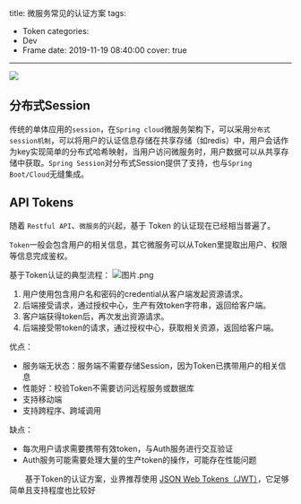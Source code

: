title: 微服务常见的认证方案
tags:
  - Token
categories:
  - Dev
  - Frame
date: 2019-11-19 08:40:00
cover: true

---

![](http://q6pznk9ej.bkt.clouddn.com/img%20%285%29.jpeg)
<!-- more -->

## 分布式Session

传统的单体应用的`session`，在`Spring cloud`微服务架构下，可以采用`分布式session机制`，可以将用户的认证信息存储在共享存储（如redis）中，用户会话作为key实现简单的分布式哈希映射，当用户访问微服务时，用户数据可以从共享存储中获取。`Spring Session`对分布式Session提供了支持，也与`Spring Boot/Cloud`无缝集成。


## API Tokens

随着 `Restful API`、`微服务`的兴起，基于 Token 的认证现在已经相当普遍了。

`Token`一般会包含用户的相关信息，其它微服务可以从Token里提取出用户、权限等信息完成鉴权。

基于Token认证的典型流程：
![图片.png](https://upload-images.jianshu.io/upload_images/12553249-134554ce479b7226.png?imageMogr2/auto-orient/strip%7CimageView2/2/w/1240)

1.  用户使用包含用户名和密码的credential从客户端发起资源请求。
2.  后端接受请求，通过授权中心，生产有效token字符串，返回给客户端。
3.  客户端获得token后，再次发出资源请求。
4.  后端接受带token的请求，通过授权中心，获取相关资源，返回给客户端。

优点：

*   服务端无状态：服务端不需要存储Session，因为Token已携带用户的相关信息
*   性能好：校验Token不需要访问远程服务或数据库
*   支持移动端
*   支持跨程序、跨域调用

缺点：

*   每次用户请求需要携带有效token，与Auth服务进行交互验证
*   Auth服务可能需要处理大量的生产token的操作，可能存在性能问题

　　基于Token的认证方案，业界推荐使用 [JSON Web Tokens（JWT）](https://jwt.io/)，它足够简单且支持程度也比较好
